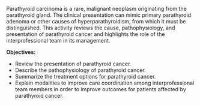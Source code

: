 Parathyroid carcinoma is a rare, malignant neoplasm originating from the parathyroid gland. The clinical presentation can mimic primary parathyroid adenoma or other causes of hyperparathyroidism, from which it must be distinguished. This activity reviews the cause, pathophysiology, and presentation of parathyroid cancer and highlights the role of the interprofessional team in its management.

**Objectives:**
- Review the presentation of parathyroid cancer.
- Describe the pathophysiology of parathyroid cancer.
- Summarize the treatment options for parathyroid cancer.
- Explain modalities to improve care coordination among interprofessional team members in order to improve outcomes for patients affected by parathyroid cancer.